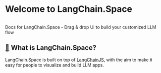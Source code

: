 # Welcome to LangChain.Space

<figure><img src=".gitbook/assets/flowise.gif" alt=""><figcaption></figcaption></figure>

Docs for LangChain.Space - Drag & drop UI to build your customized LLM flow

## [🤔](https://emojipedia.org/thinking-face/) What is LangChain.Space?

LangChain.Space is built on top of [LangChainJS](https://github.com/hwchase17/langchainjs), with the aim to make it easy for people to visualize and build LLM apps.
